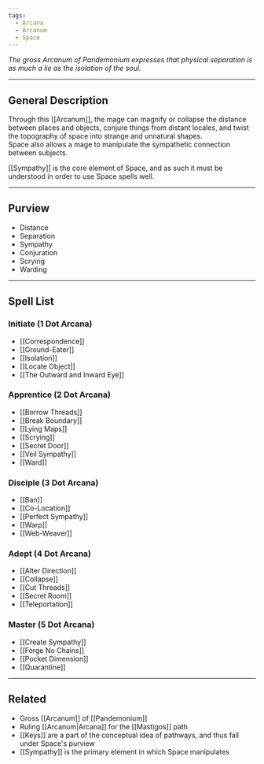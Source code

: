 ```yaml
---
tags:
  - Arcana
  - Arcanum
  - Space
---
```


_The gross Arcanum of Pandemonium expresses that physical separation is as much a lie as the isolation of the soul._

---

## General Description

Through this [[Arcanum]], the mage can magnify or collapse the distance between places and objects, conjure things from distant locales, and twist the topography of space into strange and unnatural shapes.\
Space also allows a mage to manipulate the sympathetic connection between subjects.

[[Sympathy]] is the core element of Space, and as such it must be understood in order to use Space spells well.

---

## Purview

- Distance
- Separation
- Sympathy
- Conjuration
- Scrying
- Warding

---

## Spell List

### Initiate (1 Dot Arcana)

- [[Correspondence]]
- [[Ground-Eater]]
- [[Isolation]]
- [[Locate Object]]
- [[The Outward and Inward Eye]]

### Apprentice (2 Dot Arcana)

- [[Borrow Threads]]
- [[Break Boundary]]
- [[Lying Maps]]
- [[Scrying]]
- [[Secret Door]]
- [[Veil Sympathy]]
- [[Ward]]

### Disciple (3 Dot Arcana)

- [[Ban]]
- [[Co-Location]]
- [[Perfect Sympathy]]
- [[Warp]]
- [[Web-Weaver]]

### Adept (4 Dot Arcana)

- [[Alter Direction]]
- [[Collapse]]
- [[Cut Threads]]
- [[Secret Room]]
- [[Teleportation]]

### Master (5 Dot Arcana)

- [[Create Sympathy]]
- [[Forge No Chains]]
- [[Pocket Dimension]]
- [[Quarantine]]

---

## Related

- Gross [[Arcanum]] of [[Pandemonium]]
- Ruling [[Arcanum|Arcana]] for the [[Mastigos]] path
- [[Keys]] are a part of the conceptual idea of pathways, and thus fall under Space's purview
- [[Sympathy]] is the primary element in which Space manipulates
